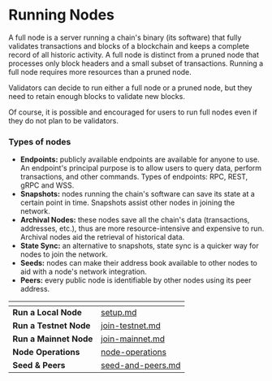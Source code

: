 # Running Nodes

A full node is a server running a chain's binary (its software) that fully validates transactions and blocks of a blockchain and keeps a complete record of all historic activity. A full node is distinct from a pruned node that processes only block headers and a small subset of transactions. Running a full node requires more resources than a pruned node.

Validators can decide to run either a full node or a pruned node, but they need to retain enough blocks to validate new blocks.

Of course, it is possible and encouraged for users to run full nodes even if they do not plan to be validators.

### Types of nodes

* **Endpoints:** publicly available endpoints are available for anyone to use. An endpoint's principal purpose is to allow users to query data, perform transactions, and other commands. Types of endpoints: RPC, REST, gRPC and WSS.
* **Snapshots:** nodes running the chain's software can save its state at a certain point in time. Snapshots assist other nodes in joining the network.
* **Archival Nodes:** these nodes save all the chain's data (transactions, addresses, etc.), thus are more resource-intensive and expensive to run. Archival nodes aid the retrieval of historical data.
* **State Sync:** an alternative to snapshots, state sync is a quicker way for nodes to join the network.
* **Seeds:** nodes can make their address book available to other nodes to aid with a node's network integration.
* **Peers:** every public node is identifiable by other nodes using its peer address.

<table data-card-size="large" data-view="cards"><thead><tr><th></th><th data-hidden data-card-target data-type="content-ref"></th></tr></thead><tbody><tr><td><strong>Run a Local Node</strong></td><td><a href="setup.md">setup.md</a></td></tr><tr><td><strong>Run a Testnet Node</strong></td><td><a href="join-testnet.md">join-testnet.md</a></td></tr><tr><td><strong>Run a Mainnet Node</strong></td><td><a href="join-mainnet.md">join-mainnet.md</a></td></tr><tr><td><strong>Node Operations</strong></td><td><a href="node-operations/">node-operations</a></td></tr><tr><td><strong>Seed &#x26; Peers</strong></td><td><a href="seed-and-peers.md">seed-and-peers.md</a></td></tr></tbody></table>

